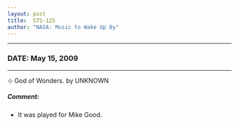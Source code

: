 ```yaml
---
layout: post
title:  STS-125
author: "NASA: Music to Wake Up By"
---
```


----
### DATE: May 15, 2009
----
⊹ God of Wonders. by UNKNOWN

##### Comment:
* It was played for Mike Good.
